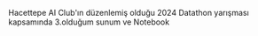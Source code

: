 Hacettepe AI Club'ın düzenlemiş olduğu 2024 Datathon yarışması kapsamında 3.olduğum sunum ve Notebook
